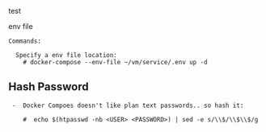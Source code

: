 
test



env file

    Commands:

      Specify a env file location:
        # docker-compose --env-file ~/vm/service/.env up -d



## Hash Password

     -  Docker Compoes doesn't like plan text passwords.. so hash it:

        #  echo $(htpasswd -nb <USER> <PASSWORD>) | sed -e s/\\$/\\$\\$/g